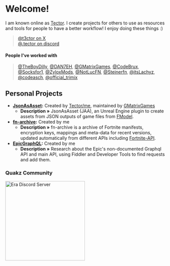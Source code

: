 # Welcome!

I am known online as [Tector](https://x.com/t3ctor). I create projects for others to use as resources and tools for people to have a better workflow! I enjoy doing these things :)

> [@t3ctor on X](https://x.com/t3ctor)<br />
> [@.tector on discord](https://x.com/t3ctor)

#### People I've worked with
> [@TheBoyDilly](https://x.com/TheBoyDilly), [@DAN7EH](https://x.com/DAN7EH), [@GMatrixGames](https://x.com/GMatrixGames), [@CodeBrux](https://x.com/CodeBrux), [@Socksfor1](https://x.com/Socksfor1), [@ZyloxMods](https://x.com/ZyloxMods), [@NotLucFN](https://x.com/NotLucFN), [@Steinerfn](https://x.com/Steinerfn), [@itsLachyz](https://x.com/itsLachyz), [@codeasch](https://x.com/codeasch), [@official_trimix](https://x.com/official_trimix)

## Personal Projects
* **[JsonAsAsset](https://github.com/GMatrixGames/JsonAsAsset):** Created by [Tector/me](https://github.com/Tectors), maintained by [GMatrixGames](https://github.com/GMatrixGames)
  * **Description »** JsonAsAsset (JAA), an Unreal Engine plugin to create assets from JSON outputs of game files from [FModel](https://github.com/4sval/FModel).
* **[fn-archive](https://github.com/Tectors/fn-archive):** Created by me
  * **Description »** fn-archive is a archive of Fortnite manifests, encryption keys, mappings and meta-data for recent versions, updated automatically from different APIs including [Fortnite-API](https://fortnite-api.com).
* **[EpicGraphQL](https://github.com/Tectors/EpicGraphQL):** Created by me
  * **Description »** Research about the Epic's non-documented Graphql API and main API, using Fiddler and Developer Tools to find requests and add them.

### Quakz Community
<p align="">
    <a href="http://discord.gg/quakz">
        <img src="https://discordapp.com/api/guilds/1270127316617400400/widget.png?style=banner2&theme=dark" width="250px;" alt="Era Discord Server"/>
    </a>
</p>
